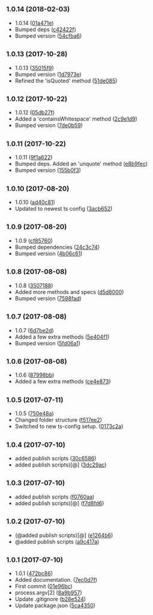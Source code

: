 <a name="1.0.14"></a>
## <small>1.0.14 (2018-02-03)</small>

* 1.0.14 ([01a471e](https://github.com/wessberg/StringUtil/commit/01a471e))
* Bumped deps ([c42422f](https://github.com/wessberg/StringUtil/commit/c42422f))
* Bumped version ([54cfba6](https://github.com/wessberg/StringUtil/commit/54cfba6))



<a name="1.0.13"></a>
## <small>1.0.13 (2017-10-28)</small>

* 1.0.13 ([35015f9](https://github.com/wessberg/StringUtil/commit/35015f9))
* Bumped version ([1d7973e](https://github.com/wessberg/StringUtil/commit/1d7973e))
* Refined the 'isQuoted' method ([51de085](https://github.com/wessberg/StringUtil/commit/51de085))



<a name="1.0.12"></a>
## <small>1.0.12 (2017-10-22)</small>

* 1.0.12 ([05db27f](https://github.com/wessberg/StringUtil/commit/05db27f))
* Added a 'containsWhitespace' method ([2c9e1d9](https://github.com/wessberg/StringUtil/commit/2c9e1d9))
* Bumped version ([7de0b59](https://github.com/wessberg/StringUtil/commit/7de0b59))



<a name="1.0.11"></a>
## <small>1.0.11 (2017-10-22)</small>

* 1.0.11 ([9f1a622](https://github.com/wessberg/StringUtil/commit/9f1a622))
* Bumped deps. Added an 'unquote' method ([e8b9fec](https://github.com/wessberg/StringUtil/commit/e8b9fec))
* Bumped version ([155b0f3](https://github.com/wessberg/StringUtil/commit/155b0f3))



<a name="1.0.10"></a>
## <small>1.0.10 (2017-08-20)</small>

* 1.0.10 ([ad40c81](https://github.com/wessberg/StringUtil/commit/ad40c81))
* Updated to newest ts config ([3acb652](https://github.com/wessberg/StringUtil/commit/3acb652))



<a name="1.0.9"></a>
## <small>1.0.9 (2017-08-20)</small>

* 1.0.9 ([cf85760](https://github.com/wessberg/StringUtil/commit/cf85760))
* Bumped dependencies ([24c3c74](https://github.com/wessberg/StringUtil/commit/24c3c74))
* Bumped version ([4b06c61](https://github.com/wessberg/StringUtil/commit/4b06c61))



<a name="1.0.8"></a>
## <small>1.0.8 (2017-08-08)</small>

* 1.0.8 ([3507188](https://github.com/wessberg/StringUtil/commit/3507188))
* Added more methods and specs ([d5d8000](https://github.com/wessberg/StringUtil/commit/d5d8000))
* Bumped version ([7598fad](https://github.com/wessberg/StringUtil/commit/7598fad))



<a name="1.0.7"></a>
## <small>1.0.7 (2017-08-08)</small>

* 1.0.7 ([6d7be2d](https://github.com/wessberg/StringUtil/commit/6d7be2d))
* Added a few extra methods ([5e404f1](https://github.com/wessberg/StringUtil/commit/5e404f1))
* Bumped version ([5fd06a1](https://github.com/wessberg/StringUtil/commit/5fd06a1))



<a name="1.0.6"></a>
## <small>1.0.6 (2017-08-08)</small>

* 1.0.6 ([87998bb](https://github.com/wessberg/StringUtil/commit/87998bb))
* Added a few extra methods ([ce4e873](https://github.com/wessberg/StringUtil/commit/ce4e873))



<a name="1.0.5"></a>
## <small>1.0.5 (2017-07-11)</small>

* 1.0.5 ([750e48a](https://github.com/wessberg/StringUtil/commit/750e48a))
* Changed folder structure ([f517ee2](https://github.com/wessberg/StringUtil/commit/f517ee2))
* Switched to new ts-config setup. ([0173c2a](https://github.com/wessberg/StringUtil/commit/0173c2a))



<a name="1.0.4"></a>
## <small>1.0.4 (2017-07-10)</small>

* added publish scripts ([30c6586](https://github.com/wessberg/StringUtil/commit/30c6586))
* added publish scripts)[@] ([3dc29ac](https://github.com/wessberg/StringUtil/commit/3dc29ac))



<a name="1.0.3"></a>
## <small>1.0.3 (2017-07-10)</small>

* added publish scripts ([f0760aa](https://github.com/wessberg/StringUtil/commit/f0760aa))
* added publish scripts)[@] ([f7d8fd6](https://github.com/wessberg/StringUtil/commit/f7d8fd6))



<a name="1.0.2"></a>
## <small>1.0.2 (2017-07-10)</small>

* (@added publish scripts)[@] ([e1264b6](https://github.com/wessberg/StringUtil/commit/e1264b6))
* @added publish scripts ([a9c417a](https://github.com/wessberg/StringUtil/commit/a9c417a))



<a name="1.0.1"></a>
## <small>1.0.1 (2017-07-10)</small>

* 1.0.1 ([472bc86](https://github.com/wessberg/StringUtil/commit/472bc86))
* Added documentation. ([7ec0d7f](https://github.com/wessberg/StringUtil/commit/7ec0d7f))
* First commit ([01e96bc](https://github.com/wessberg/StringUtil/commit/01e96bc))
* process.argv[2] ([8a9b957](https://github.com/wessberg/StringUtil/commit/8a9b957))
* Update .gitignore ([b28e524](https://github.com/wessberg/StringUtil/commit/b28e524))
* Update package.json ([5ca4350](https://github.com/wessberg/StringUtil/commit/5ca4350))



